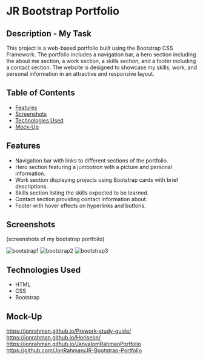 # JR Bootstrap Portfolio

## Description - My Task
This project is a web-based portfolio built using the Bootstrap CSS Framework. The portfolio includes a navigation bar, a hero section including the about me section, a work section, a skills section, and a footer including a contact section. The website is designed to showcase my skills, work, and personal information in an attractive and responsive layout.

## Table of Contents
- [Features](#features)
- [Screenshots](#screenshots)
- [Technologies Used](#mock-up)
- [Mock-Up](#installation)

## Features
- Navigation bar with links to different sections of the portfolio.
- Hero section featuring a jumbotron with a picture and personal information.
- Work section displaying projects using Bootstrap cards with brief descriptions.
- Skills section listing the skills expected to be learned.
- Contact section providing contact information about.
- Footer with hover effects on hyperlinks and buttons.

## Screenshots
(screenshots of my bootstrap portfolio)

![bootstrap1](https://github.com/JonRahman/JR-Bootstrap-Portfolio/assets/145556007/dea1e706-d9bb-4f5b-bfbc-e65ec824557c)
![bootstrap2](https://github.com/JonRahman/JR-Bootstrap-Portfolio/assets/145556007/97fdd5f9-6f50-455b-bf62-e6662d6cf6f3)
![bootstrap3](https://github.com/JonRahman/JR-Bootstrap-Portfolio/assets/145556007/080fffda-c6d4-468d-90d1-69d73806b794)


## Technologies Used
- HTML
- CSS
- Bootstrap

## Mock-Up

https://jonrahman.github.io/Prework-study-guide/
https://jonrahman.github.io/Horiseon/
https://jonrahman.github.io/JanyalomRahmanPortfolio
https://github.com/JonRahman/JR-Bootstrap-Portfolio
